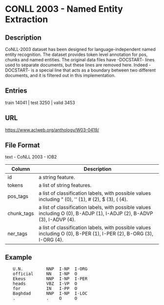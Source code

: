 # CONLL 2003 - Named Entity Extraction
## Description

CoNLL-2003 dataset has been designed for language-independent named entity recognition. The dataset provides token level annotation for pos, chunks and named entities. The original data files have -DOCSTART- lines used to separate documents, but these lines are removed here. Indeed -DOCSTART- is a special line that acts as a boundary between two different documents, and it is filtered out in this implementation.  

## Entries
train 14041 | test 3250 | valid 3453  

## URL
https://www.aclweb.org/anthology/W03-0419/

## File Format
text - CoNLL 2003 - IOB2

| Column | Description        |
| ----- | ------------------ |
|id | a string feature. |
|tokens | a list of string features. |
| pos_tags | a list of classification labels, with possible values including " (0), '' (1), # (2), $ (3), ( (4). |
| chunk_tags| a list of classification labels, with possible values including O (0), B-ADJP (1), I-ADJP (2), B-ADVP (3), I-ADVP (4). |
|ner_tags| a list of classification labels, with possible values including O (0), B-PER (1), I-PER (2), B-ORG (3), I-ORG (4). |

## Example 
<pre>
   U.N.         NNP  I-NP  I-ORG 
   official     NN   I-NP  O 
   Ekeus        NNP  I-NP  I-PER 
   heads        VBZ  I-VP  O 
   for          IN   I-PP  O 
   Baghdad      NNP  I-NP  I-LOC 
   .            .    O     O
</pre>
